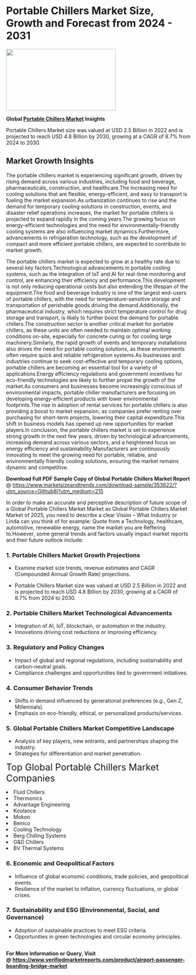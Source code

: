 <H1>Portable Chillers Market Size, Growth and Forecast from 2024 - 2031</H1><img class="aligncenter size-medium wp-image-584254" src="https://thirdeyenews.in/wp-content/uploads/2024/09/Global-Market-Research-300x168.jpeg" alt="" width="300" height="168" /><p><strong>Global&nbsp;<a href="https://www.marketsizeandtrends.com/download-sample/353622/?utm_source=Github8j?utm_medium=215">Portable Chillers Market</a> Insights</strong></p><p>Portable Chillers Market size was valued at USD 2.5 Billion in 2022 and is projected to reach USD 4.8 Billion by 2030, growing at a CAGR of 8.7% from 2024 to 2030.</p><p><h2>Market Growth Insights</h2> <p>The portable chillers market is experiencing significant growth, driven by rising demand across various industries, including food and beverage, pharmaceuticals, construction, and healthcare.The increasing need for cooling solutions that are flexible, energy-efficient, and easy to transport is fueling the market expansion.As urbanization continues to rise and the demand for temporary cooling solutions in construction, events, and disaster relief operations increases, the market for portable chillers is projected to expand rapidly in the coming years.The growing focus on energy-efficient technologies and the need for environmentally-friendly cooling systems are also influencing market dynamics.Furthermore, advancements in refrigeration technology, such as the development of compact and more efficient portable chillers, are expected to contribute to market growth.</p> <p>The portable chillers market is expected to grow at a healthy rate due to several key factors.Technological advancements in portable cooling systems, such as the integration of IoT and AI for real-time monitoring and control, are enhancing their efficiency and performance.This development is not only reducing operational costs but also extending the lifespan of the equipment.The food and beverage industry is one of the largest end-users of portable chillers, with the need for temperature-sensitive storage and transportation of perishable goods driving the demand.Additionally, the pharmaceutical industry, which requires strict temperature control for drug storage and transport, is likely to further boost the demand for portable chillers.The construction sector is another critical market for portable chillers, as these units are often needed to maintain optimal working conditions on-site, especially for concrete curing or for cooling large machinery.Similarly, the rapid growth of events and temporary installations also drives the need for portable cooling solutions, as these environments often require quick and reliable refrigeration systems.As businesses and industries continue to seek cost-effective and temporary cooling options, portable chillers are becoming an essential tool for a variety of applications.Energy efficiency regulations and government incentives for eco-friendly technologies are likely to further propel the growth of the market.As consumers and businesses become increasingly conscious of environmental impacts, portable chiller manufacturers are focusing on developing energy-efficient products with lower environmental footprints.The rise in adoption of rental services for portable chillers is also providing a boost to market expansion, as companies prefer renting over purchasing for short-term projects, lowering their capital expenditure.This shift in business models has opened up new opportunities for market players.In conclusion, the portable chillers market is set to experience strong growth in the next few years, driven by technological advancements, increasing demand across various sectors, and a heightened focus on energy efficiency and sustainability.Manufacturers are continuously innovating to meet the growing need for portable, reliable, and environmentally friendly cooling solutions, ensuring the market remains dynamic and competitive.</p> <p><span class=""><strong>Download Full PDF Sample Copy of Global Portable Chillers Market Report</strong> @ <a href="https://www.marketsizeandtrends.com/download-sample/353622/?utm_source=Github8j?utm_medium=215" target="_blank">https://www.marketsizeandtrends.com/download-sample/353622/?utm_source=Github8j?utm_medium=215</a></span></p><p>In order to make an accurate and perceptive description of future scope of a Global&nbsp;Portable Chillers Market Market as Global&nbsp;Portable Chillers Market Market of 2025, you need to describe a clear Vision &ndash; What Industry or Linda can you think of for example: Quote from a Technology, healthcare, automotive, renewable energy, name the market you are Reffering to.However, some general trends and factors usually impact market reports and their future outlook include:</p><h3>1.&nbsp;<strong>Portable Chillers Market Growth Projections</strong></h3><ul><li>Examine market size trends, revenue estimates and CAGR (Compounded Annual Growth Rate) projections.</li><li><p>Portable Chillers Market size was valued at USD 2.5 Billion in 2022 and is projected to reach USD 4.8 Billion by 2030, growing at a CAGR of 8.7% from 2024 to 2030.</p></li></ul><h3>2.&nbsp;<strong>Portable Chillers Market Technological Advancements</strong></h3><ul><li>Integration of AI, IoT, blockchain, or automation in the industry.</li><li>Innovations driving cost reductions or improving efficiency.</li></ul><h3>3.&nbsp;<strong>Regulatory and Policy Changes</strong></h3><ul><li>Impact of global and regional regulations, including sustainability and carbon-neutral goals.</li><li>Compliance challenges and opportunities tied to government initiatives.</li></ul><h3>4.&nbsp;<strong>Consumer Behavior Trends</strong></h3><ul><li>Shifts in demand influenced by generational preferences (e.g., Gen Z, Millennials).</li><li>Emphasis on eco-friendly, ethical, or personalized products/services.</li></ul><h3>5.&nbsp;<strong>Global Portable Chillers Market Competitive Landscape</strong></h3><ul><li>Analysis of key players, new entrants, and partnerships shaping the industry.</li><li>Strategies for differentiation and market penetration.</li></ul><p data-pm-slice="1 1 []"><span style="color: inherit; font-family: inherit; font-size: 25px;">Top Global Portable Chillers Market Companies</span></p><div class="" data-test-id=""><p><li>Fluid Chillers</li><li> Thermonics</li><li> Advantage Engineering</li><li> Koolance</li><li> Mokon</li><li> Bemco</li><li> Cooling Technology</li><li> Berg Chilling Systems</li><li> G&D Chillers</li><li> BV Thermal Systems</li></p></div><h3>6.&nbsp;<strong>Economic and Geopolitical Factors</strong></h3><ul><li>Influence of global economic conditions, trade policies, and geopolitical events.</li><li>Resilience of the market to inflation, currency fluctuations, or global crises.</li></ul><h3>7.&nbsp;<strong>Sustainability and ESG (Environmental, Social, and Governance)</strong></h3><ul><li>Adoption of sustainable practices to meet ESG criteria.</li><li>Opportunities in green technologies and circular economy principles.</li></ul><h2><strong style="font-size: 14px;">For More Information or Query, Visit @&nbsp;</strong><a style="background-color: #ffffff; font-size: 14px;" href="https://www.marketsizeandtrends.com/report/portable-chillers-market/" target="_blank">https://www.verifiedmarketreports.com/product/airport-passenger-boarding-bridge-market</a></h2>